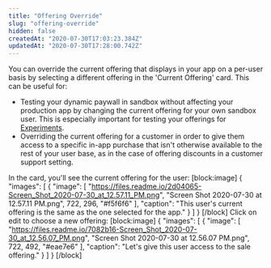 ```yaml
---
title: "Offering Override"
slug: "offering-override"
hidden: false
createdAt: "2020-07-30T17:03:23.384Z"
updatedAt: "2020-07-30T17:28:00.742Z"
---
```

You can override the current offering that displays in your app on a per-user basis by selecting a different offering in the 'Current Offering' card. This can be useful for:

- Testing your dynamic paywall in sandbox without affecting your production app by changing the current offering for your own sandbox user. This is especially important for testing your offerings for [Experiments](doc:experiments-beta).
- Overriding the current offering for a customer in order to give them access to a specific in-app purchase that isn't otherwise available to the rest of your user base, as in the case of offering discounts in a customer support setting.

In the card, you'll see the current offering for the user:
[block:image]
{
  "images": [
    {
      "image": [
        "https://files.readme.io/2d04065-Screen_Shot_2020-07-30_at_12.57.11_PM.png",
        "Screen Shot 2020-07-30 at 12.57.11 PM.png",
        722,
        296,
        "#f5f6f6"
      ],
      "caption": "This user's current offering is the same as the one selected for the app."
    }
  ]
}
[/block]
Click on edit to choose a new offering:
[block:image]
{
  "images": [
    {
      "image": [
        "https://files.readme.io/7082b16-Screen_Shot_2020-07-30_at_12.56.07_PM.png",
        "Screen Shot 2020-07-30 at 12.56.07 PM.png",
        722,
        492,
        "#eae7e6"
      ],
      "caption": "Let's give this user access to the sale offering."
    }
  ]
}
[/block]